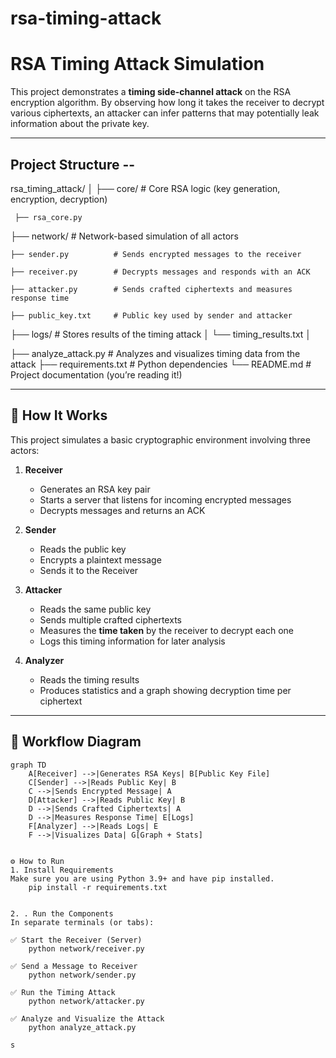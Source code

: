 # rsa-timing-attack

# RSA Timing Attack Simulation

This project demonstrates a **timing side-channel attack** on the RSA encryption algorithm. By observing how long it takes the receiver to decrypt various ciphertexts, an attacker can infer patterns that may potentially leak information about the private key.

---

## Project Structure -- 

rsa_timing_attack/
│
├── core/                  # Core RSA logic (key generation, encryption, decryption)
       
     ├── rsa_core.py
     

├── network/               # Network-based simulation of all actors
    
    ├── sender.py          # Sends encrypted messages to the receiver
   
    ├── receiver.py        # Decrypts messages and responds with an ACK
   
    ├── attacker.py        # Sends crafted ciphertexts and measures response time
   
    ├── public_key.txt     # Public key used by sender and attacker


├── logs/                  # Stores results of the timing attack
│   └── timing_results.txt
│

├── analyze_attack.py      # Analyzes and visualizes timing data from the attack
├── requirements.txt       # Python dependencies
└── README.md              # Project documentation (you’re reading it!)



---

## 📖 How It Works

This project simulates a basic cryptographic environment involving three actors:

1. **Receiver**
   - Generates an RSA key pair
   - Starts a server that listens for incoming encrypted messages
   - Decrypts messages and returns an ACK

2. **Sender**
   - Reads the public key
   - Encrypts a plaintext message
   - Sends it to the Receiver

3. **Attacker**
   - Reads the same public key
   - Sends multiple crafted ciphertexts
   - Measures the **time taken** by the receiver to decrypt each one
   - Logs this timing information for later analysis

4. **Analyzer**
   - Reads the timing results
   - Produces statistics and a graph showing decryption time per ciphertext

---

## 🔁 Workflow Diagram

```mermaid
graph TD
    A[Receiver] -->|Generates RSA Keys| B[Public Key File]
    C[Sender] -->|Reads Public Key| B
    C -->|Sends Encrypted Message| A
    D[Attacker] -->|Reads Public Key| B
    D -->|Sends Crafted Ciphertexts| A
    D -->|Measures Response Time| E[Logs]
    F[Analyzer] -->|Reads Logs| E
    F -->|Visualizes Data| G[Graph + Stats]


⚙️ How to Run
1. Install Requirements
Make sure you are using Python 3.9+ and have pip installed.
    pip install -r requirements.txt


2. . Run the Components
In separate terminals (or tabs):

✅ Start the Receiver (Server)
    python network/receiver.py

✅ Send a Message to Receiver
    python network/sender.py

✅ Run the Timing Attack
    python network/attacker.py

✅ Analyze and Visualize the Attack
    python analyze_attack.py

s
